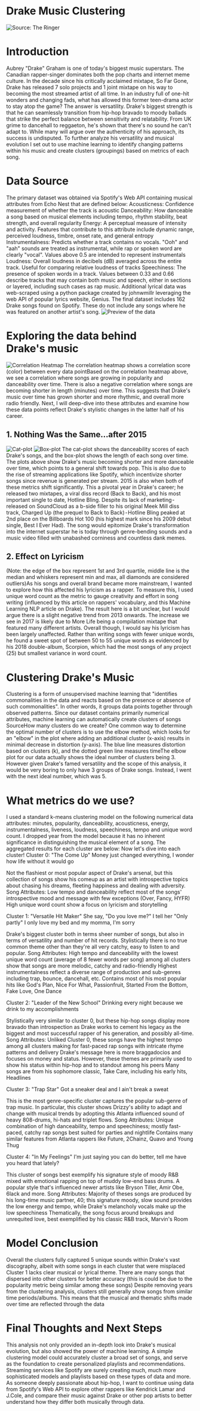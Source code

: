 # Drake Music Clustering
 ![Source: The Ringer](https://cdn-images-1.medium.com/max/800/1*VA3zi4trqMG_9Y5tR0QrmA.png)
 
# Introduction
Aubrey "Drake" Graham is one of today's biggest music superstars. The Canadian rapper-singer dominates both the pop charts and internet meme culture. In the decade since his critically acclaimed mixtape, So Far Gone, Drake has released 7 solo projects and 1 joint mixtape on his way to becoming the most streamed artist of all time.
In an industry full of one-hit wonders and changing fads, what has allowed this former teen-drama actor to stay atop the game? The answer is versatility. Drake's biggest strength is that he can seamlessly transition from hip-hop bravado to moody ballads that strike the perfect balance between sensitivity and relatability. From UK grime to dancehall to reggaeton, he's shown that there's no sound he can't adapt to. While many will argue over the authenticity of his approach, its success is undisputed.
To further analyze his versatility and musical evolution I set out to use machine learning to identify changing patterns within his music and create clusters (groupings) based on metrics of each song.
# Data Source
The primary dataset was obtained via Spotify's Web API containing musical attributes from Echo Nest that are defined below:
Acousticness: Confidence measurement of whether the track is acoustic
Danceability: How danceable a song based on musical elements including tempo, rhythm stability, beat strength, and overall regularity
Energy: A perceptual measure of intensity and activity. Features that contribute to this attribute include dynamic range, perceived loudness, timbre, onset rate, and general entropy
Instrumentalness: Predicts whether a track contains no vocals. "Ooh" and "aah" sounds are treated as instrumental, while rap or spoken word are clearly "vocal". Values above 0.5 are intended to represent instrumentals
Loudness: Overall loudness in decibels (dB) averaged across the entire track. Useful for comparing relative loudness of tracks
Speechiness: The presence of spoken words in a track. Values between 0.33 and 0.66 describe tracks that may contain both music and speech, either in sections or layered, including such cases as rap music.
Additional lyrical data was web-scraped using a python package created by johnwmillr leveraging the web API of popular lyrics website, Genius.
The final dataset includes 162 Drake songs found on Spotify. These do not include any songs where he was featured on another artist's song.
![Preview of the data](https://cdn-images-1.medium.com/max/1200/1*IPfGO8sc4oJL8wbOhPHlfA.png)
# Exploring the data behind Drake's music
![Correlation Heatmap](https://cdn-images-1.medium.com/max/800/1*jFP9ZvTumSRpUqTcdHGKcA.png)
The correlation heatmap shows a correlation score (color) between every data pointBased on the correlation heatmap above, we see a correlation where songs are growing in popularity and danceability over time. There is also a negative correlation where songs are becoming shorter in length (minutes) over time. This suggests that Drake's music over time has grown shorter and more rhythmic, and overall more radio friendly.
Next, I will deep-dive into these attributes and examine how these data points reflect Drake's stylistic changes in the latter half of his career.
## 1. Nothing Was the Same…after 2015
![Cat-plot](https://cdn-images-1.medium.com/max/600/1*KEcvV4FrTp-9vnBOSZV9Ow.png)
![Box-plot](https://cdn-images-1.medium.com/max/600/1*T46Ce032WA6yBKmswtE1vg.png)
The cat-plot shows the danceability scores of each Drake's songs, and the box-plot shows the length of each song over time. The plots above show Drake's music becoming shorter and more danceable over time, which points to a general shift towards pop. This is also due to the rise of streaming applications like Spotify, which incentivize shorter songs since revenue is generated per stream.
2015 is also when both of these metrics shift significantly. This a pivotal year in Drake's career; he released two mixtapes, a viral diss record (Back to Back), and his most important single to date, Hotline Bling.
Despite its lack of marketing - released on SoundCloud as a b-side filler to his original Meek Mill diss track, Charged Up (the prequel to Back to Back) - Hotline Bling peaked at 2nd place on the Billboards Hot 100 (his highest mark since his 2009 debut single, Best I Ever Had). The song would epitomize Drake's transformation into the internet superstar he is today through genre-bending sounds and a music video filled with unabashed corniness and countless dank memes.
## 2. Effect on Lyricism
(Note: the edge of the box represent 1st and 3rd quartile, middle line is the median and whiskers represent min and max, all diamonds are considered outliers)As his songs and overall brand became more mainstream, I wanted to explore how this affected his lyricism as a rapper. To measure this, I used unique word count as the metric to gauge creativity and effort in song writing (influenced by this article on rappers' vocabulary, and this Machine Learning NLP article on Drake).
The result here is a bit unclear, but I would argue there is a slight negative trend from 2013 onwards. The increase we see in 2017 is likely due to More Life being a compilation mixtape that featured many different artists. Overall though, I would say his lyricism has been largely unaffected. Rather than writing songs with fewer unique words, he found a sweet spot of between 50 to 55 unique words as evidenced by his 2018 double-album, Scorpion, which had the most songs of any project (25) but smallest variance in word count.
# Clustering Drake's Music
Clustering is a form of unsupervised machine learning that "identifies commonalities in the data and reacts based on the presence or absence of such commonalities". In other words, it groups data points together through observed patterns. Since our dataset contains primarily numerical attributes, machine learning can automatically create clusters of songs
SourceHow many clusters do we create?
One common way to determine the optimal number of clusters is to use the elbow method, which looks for an "elbow" in the plot where adding an additional cluster (x-axis) results in minimal decrease in distortion (y-axis).
The blue line measures distortion based on clusters (k), and the dotted green line measures timeThe elbow plot for our data actually shows the ideal number of clusters being 3. However given Drake's famed versatility and the scope of this analysis, it would be very boring to only have 3 groups of Drake songs. Instead, I went with the next ideal number, which was 5.
# What metrics do we use?
I used a standard k-means clustering model on the following numerical data attributes: minutes, popularity, danceability, acousticness, energy, instrumentalness, liveness, loudness, speechiness, tempo and unique word count. I dropped year from the model because it has no inherent significance in distinguishing the musical element of a song. The aggregated results for each cluster are below:
Now let's dive into each cluster!
Cluster 0: "The Come Up"
Money just changed everything, I wonder how life without it would go



Not the flashiest or most popular aspect of Drake's arsenal, but this collection of songs show his comeup as an artist with introspective topics about chasing his dreams, fleeting happiness and dealing with adversity.
Song Attributes:
Low tempo and danceability reflect most of the songs' introspective mood and message with few exceptions (Over, Fancy, HYFR)
High unique word count show a focus on lyricism and storytelling

Cluster 1: "Versatile Hit Maker"
She say, "Do you love me?" I tell her "Only partly"
I only love my bed and my momma, I'm sorry



Drake's biggest cluster both in terms sheer number of songs, but also in terms of versatility and number of hit records. Stylistically there is no true common theme other than they're all very catchy, easy to listen to and popular.
Song Attributes:
High tempo and danceability with the lowest unique word count (average of 8 fewer words per song) among all clusters show that songs are more melodic, catchy and radio-friendly
Highest instrumentalness reflect a diverse range of production and sub-genres including trap, bounce, dancehall, etc.
Contains most of his most popular hits like God's Plan, Nice For What, Passionfruit, Started From the Bottom, Fake Love, One Dance

Cluster 2: "Leader of the New School"
Drinking every night because we drink to my accomplishments



Stylistically very similar to cluster 0, but these hip-hop songs display more bravado than introspection as Drake works to cement his legacy as the biggest and most successful rapper of his generation, and possibly all-time.
Song Attributes:
Unliked Cluster 0, these songs have the highest tempo among all clusters making for fast-paced rap songs with intricate rhyme patterns and delivery
Drake's message here is more braggadocios and focuses on money and status. However, these themes are primarily used to show his status within hip-hop and to standout among his peers
Many songs are from his sophomore classic, Take Care, including his early hits, Headlines

Cluster 3: "Trap Star"
Got a sneaker deal and I ain't break a sweat



This is the most genre-specific cluster captures the popular sub-genre of trap music. In particular, this cluster shows Drizzy's ability to adapt and change with musical trends by adopting this Atlanta influenced sound of heavy 808-drums, hi-hats and triplet flows.
Song Attributes:
Unique combination of high danceability, tempo and speechiness; mostly fast-paced, catchy rap songs best suited for parties and nightlife
Contains many similar features from Atlanta rappers like Future, 2Chainz, Quavo and Young Thug

Cluster 4: "In My Feelings"
I'm just saying you can do better, tell me have you heard that lately?

This cluster of songs best exemplify his signature style of moody R&B mixed with emotional rapping on top of muddy low-end bass drums. A popular style that's influenced newer artists like Bryson Tiller, Amir Obe, 6lack and more.
Song Attributes:
Majority of theses songs are produced by his long-time music partner, 40; this signature moody, slow sound provides the low energy and tempo, while Drake's melancholy vocals make up the low speechiness
Thematically, the song focus around breakups and unrequited love, best exemplified by his classic R&B track, Marvin's Room

# Model Conclusion
Overall the clusters fully captured 5 unique sounds within Drake's vast discography, albeit with some songs in each cluster that were misplaced
Cluster 1 lacks clear musical or lyrical theme. There are many songs that dispersed into other clusters for better accuracy (this is could be due to the popularity metric being similar among these songs)
Despite removing years from the clustering analysis, clusters still generally show songs from similar time periods/albums. This means that the musical and thematic shifts made over time are reflected through the data

# Final Thoughts and Next Steps
This analysis not only provided an in-depth look into Drake's musical evolution, but also showed the power of machine learning. A simple clustering model could accurately cluster a broad set of songs, and serve as the foundation to create personalized playlists and recommendations. Streaming services like Spotify are surely creating much, much more sophisticated models and playlists based on these types of data and more.
As someone deeply passionate about hip-hop, I want to continue using data from Spotify's Web API to explore other rappers like Kendrick Lamar and J.Cole, and compare their music against Drake or other pop artists to better understand how they differ both musically through data.
